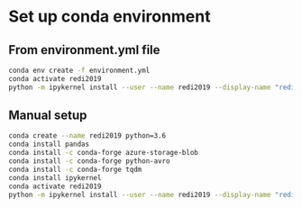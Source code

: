 # Set up conda environment 
## From environment.yml file
```bash
conda env create -f environment.yml
conda activate redi2019
python -m ipykernel install --user --name redi2019 --display-name "redi2019"
```

## Manual setup
```bash
conda create --name redi2019 python=3.6
conda install pandas
conda install -c conda-forge azure-storage-blob
conda install -c conda-forge python-avro
conda install -c conda-forge tqdm
conda install ipykernel
conda activate redi2019
python -m ipykernel install --user --name redi2019 --display-name "redi2019"
```